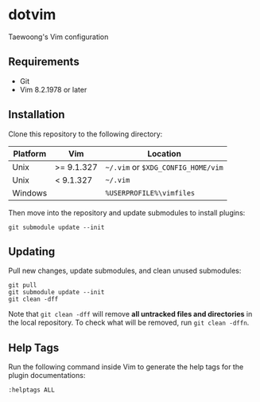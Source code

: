 # dotvim

Taewoong's Vim configuration

## Requirements

- Git
- Vim 8.2.1978 or later

## Installation

Clone this repository to the following directory:

| Platform | Vim        | Location                           |
| -------- | ---------- | ---------------------------------- |
| Unix     | >= 9.1.327 | `~/.vim` or `$XDG_CONFIG_HOME/vim` |
| Unix     | < 9.1.327  | `~/.vim`                           |
| Windows  |            | `%USERPROFILE%\vimfiles`           |

Then move into the repository and update submodules to install plugins:

    git submodule update --init

## Updating

Pull new changes, update submodules, and clean unused submodules:

    git pull
    git submodule update --init
    git clean -dff

Note that `git clean -dff` will remove **all untracked files and directories**
in the local repository. To check what will be removed, run `git clean -dffn`.

## Help Tags

Run the following command inside Vim to generate the help tags for the plugin
documentations:

    :helptags ALL
